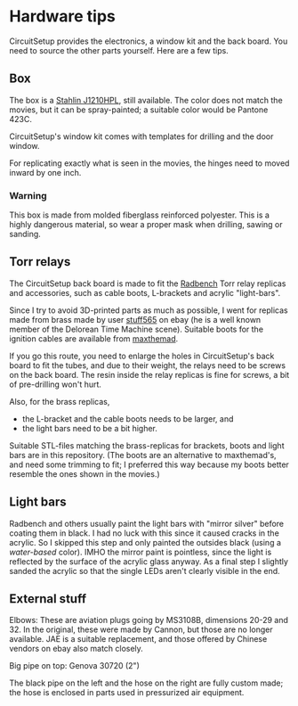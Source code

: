 # Hardware tips

CircuitSetup provides the electronics, a window kit and the back board. You need to source the other parts yourself. Here are a few tips.

## Box

The box is a [Stahlin J1210HPL](https://stahlin.com/product/j-series-12-x-10-x-5-inches-j1210hpl-enclosure/), still available. The color does not match the movies, but it can be spray-painted; a suitable color would be Pantone 423C.

CircuitSetup's window kit comes with templates for drilling and the door window.

For replicating exactly what is seen in the movies, the hinges need to moved inward by one inch.

### Warning

This box is made from molded fiberglass reinforced polyester. This is a highly dangerous material, so wear a proper mask when drilling, sawing or sanding.

## Torr relays

The CircuitSetup back board is made to fit the [Radbench](https://www.thingiverse.com/thing:5164173) Torr relay replicas and accessories, such as cable boots, L-brackets and acrylic "light-bars".

Since I try to avoid 3D-printed parts as much as possible, I went for replicas made from brass made by user [stuff565](https://www.ebay.co.uk/usr/stuff565) on ebay (he is a well known member of the Delorean Time Machine scene). Suitable boots for the ignition cables are available from [maxthemad](https://www.ebay.co.uk/usr/maxthemad).

If you go this route, you need to enlarge the holes in CircuitSetup's back board to fit the tubes, and due to their weight, the relays need to be screws on the back board. The resin inside the relay replicas is fine for screws, a bit of pre-drilling won't hurt.

Also, for the brass replicas, 
- the L-bracket and the cable boots needs to be larger, and
- the light bars need to be a bit higher.

Suitable STL-files matching the brass-replicas for brackets, boots and light bars are in this repository. (The boots are an alternative to maxthemad's, and need some trimming to fit; I preferred this way because my boots better resemble the ones shown in the movies.)

## Light bars

Radbench and others usually paint the light bars with "mirror silver" before coating them in black. I had no luck with this since it caused cracks in the acrylic. So I skipped this step and only painted the outsides black (using a _water-based_ color). IMHO the mirror paint is pointless, since the light is reflected by the surface of the acrylic glass anyway. As a final step I slightly sanded the acrylic so that the single LEDs aren't clearly visible in the end.

## External stuff

Elbows: These are aviation plugs going by MS3108B, dimensions 20-29 and 32. In the original, these were made by Cannon, but those are no longer available. JAE is a suitable replacement, and those offered by Chinese vendors on ebay also match closely. 

Big pipe on top: Genova 30720 (2")

The black pipe on the left and the hose on the right are fully custom made; the hose is enclosed in parts used in pressurized air equipment.




